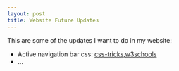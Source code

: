 ```yaml
---
layout: post
title: Website Future Updates
---
```


This are some of the updates I want to do in my website:
- Active navigation bar css: [css-tricks](https://css-tricks.com/forums/topic/how-to-keep-the-page-highlighted-on-the-nav-bar/),[w3schools](https://www.w3schools.com/howto/tryit.asp?filename=tryhow_js_active_element)
- ...
